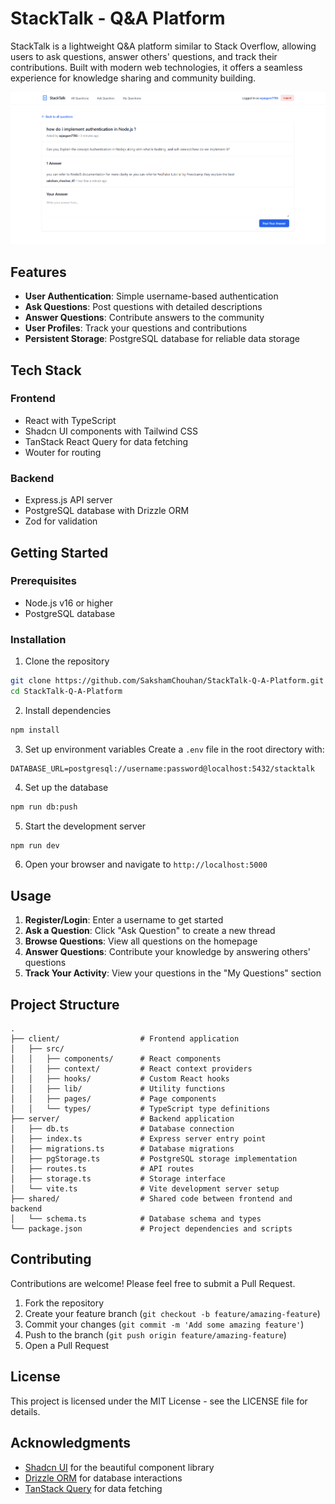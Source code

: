 # StackTalk - Q&A Platform

StackTalk is a lightweight Q&A platform similar to Stack Overflow, allowing users to ask questions, answer others' questions, and track their contributions. Built with modern web technologies, it offers a seamless experience for knowledge sharing and community building.

![EcoSearch Landing Page](./images/Picture1.png)

## Features

- **User Authentication**: Simple username-based authentication
- **Ask Questions**: Post questions with detailed descriptions
- **Answer Questions**: Contribute answers to the community
- **User Profiles**: Track your questions and contributions
- **Persistent Storage**: PostgreSQL database for reliable data storage

## Tech Stack

### Frontend
- React with TypeScript
- Shadcn UI components with Tailwind CSS
- TanStack React Query for data fetching
- Wouter for routing

### Backend
- Express.js API server
- PostgreSQL database with Drizzle ORM
- Zod for validation

## Getting Started

### Prerequisites
- Node.js v16 or higher
- PostgreSQL database

### Installation

1. Clone the repository
```bash
git clone https://github.com/SakshamChouhan/StackTalk-Q-A-Platform.git
cd StackTalk-Q-A-Platform
```

2. Install dependencies
```bash
npm install
```

3. Set up environment variables
Create a `.env` file in the root directory with:
```
DATABASE_URL=postgresql://username:password@localhost:5432/stacktalk
```

4. Set up the database
```bash
npm run db:push
```

5. Start the development server
```bash
npm run dev
```

6. Open your browser and navigate to `http://localhost:5000`

## Usage

1. **Register/Login**: Enter a username to get started
2. **Ask a Question**: Click "Ask Question" to create a new thread
3. **Browse Questions**: View all questions on the homepage
4. **Answer Questions**: Contribute your knowledge by answering others' questions
5. **Track Your Activity**: View your questions in the "My Questions" section

## Project Structure

```
.
├── client/                  # Frontend application
│   ├── src/
│   │   ├── components/      # React components
│   │   ├── context/         # React context providers
│   │   ├── hooks/           # Custom React hooks
│   │   ├── lib/             # Utility functions
│   │   ├── pages/           # Page components
│   │   └── types/           # TypeScript type definitions
├── server/                  # Backend application
│   ├── db.ts                # Database connection
│   ├── index.ts             # Express server entry point
│   ├── migrations.ts        # Database migrations
│   ├── pgStorage.ts         # PostgreSQL storage implementation
│   ├── routes.ts            # API routes
│   ├── storage.ts           # Storage interface
│   └── vite.ts              # Vite development server setup
├── shared/                  # Shared code between frontend and backend
│   └── schema.ts            # Database schema and types
└── package.json             # Project dependencies and scripts
```

## Contributing

Contributions are welcome! Please feel free to submit a Pull Request.

1. Fork the repository
2. Create your feature branch (`git checkout -b feature/amazing-feature`)
3. Commit your changes (`git commit -m 'Add some amazing feature'`)
4. Push to the branch (`git push origin feature/amazing-feature`)
5. Open a Pull Request

## License

This project is licensed under the MIT License - see the LICENSE file for details.

## Acknowledgments

- [Shadcn UI](https://ui.shadcn.com/) for the beautiful component library
- [Drizzle ORM](https://orm.drizzle.team/) for database interactions
- [TanStack Query](https://tanstack.com/query/latest) for data fetching
